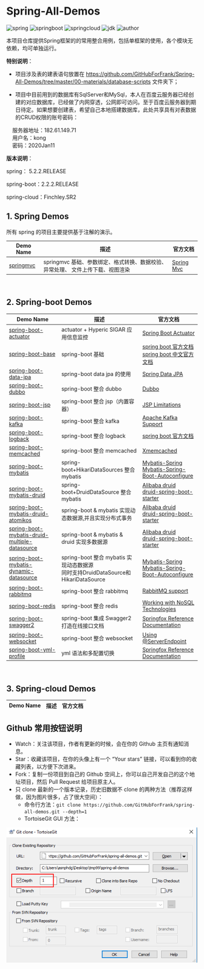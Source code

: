 # Spring-All-Demos

![spring](https://img.shields.io/badge/spring-5.2.2.RELEASE-brightgreen.svg)    ![springboot](https://img.shields.io/badge/springboot-2.2.2.RELEASE-brightgreen.svg)    ![springcloud](https://img.shields.io/badge/springcloud-Finchley.SR2-brightgreen.svg)    ![jdk](https://img.shields.io/badge/jdk->=1.8-blue.svg)    ![author](https://img.shields.io/badge/author-frank-orange.svg)


本项目仓库提供Spring框架的的常用整合用例，包括单框架的使用，各个模块无依赖，均可单独运行。

**特别说明**：

- 项目涉及表的建表语句放置在 https://github.com/GitHubForFrank/Spring-All-Demos/tree/master/00-materials/database-scripts 文件夹下；

- 项目中目前用到的数据库有SqlServer和MySql，本人在百度云服务器已经创建的对应数据库，已经做了内网穿透，公网即可访问。至于百度云服务器到期日待定。如果想要创建表，希望自己本地搭建数据库，此处共享具有对表数据的CRUD权限的账号密码：

&nbsp;&nbsp;&nbsp;&nbsp;服务器地址：182.61.149.71<br/>
&nbsp;&nbsp;&nbsp;&nbsp;用户名：kong<br/>
&nbsp;&nbsp;&nbsp;&nbsp;密码：2020Jan11


**版本说明**：

spring： 5.2.2.RELEASE

spring-boot：2.2.2.RELEASE

spring-cloud：Finchley.SR2
<br/>

## 1. Spring Demos

所有 spring 的项目主要提供基于注解的演示。

| Demo Name                                                     | 描述                                                         | 官方文档                                                     |
| ------------------------------------------------------------ | ------------------------------------------------------------ | ------------------------------------------------------------ |
| [springmvc](https://github.com/GitHubForFrank/spring-all-demos/tree/master/spring/springmvc) | springmvc 基础、参数绑定、格式转换、数据校验、异常处理、 文件上传下载、视图渲染 | [Spring Mvc ](https://docs.spring.io/spring/docs/5.2.2.RELEASE/spring-framework-reference/web.html#mvc) |


<br/>

## 2. Spring-boot Demos

| Demo Name                                                      | 描述                                       | 官方文档                                                     |
| ------------------------------------------------------------ | ------------------------------------------ | ------------------------------------------------------------ |
| [spring-boot-actuator](https://github.com/GitHubForFrank/spring-all-demos/tree/master/spring-boot/spring-boot-actuator) | actuator + Hyperic SIGAR 应用信息监控| [Spring Boot Actuator](https://docs.spring.io/spring-boot/docs/2.2.2.RELEASE/reference/htmlsingle/#production-ready) |
| [spring-boot-base](https://github.com/GitHubForFrank/spring-all-demos/tree/master/spring-boot/spring-boot-base) | spring-boot 基础| [spring boot 官方文档](https://docs.spring.io/spring-boot/docs/2.2.2.RELEASE/reference/htmlsingle/)<br>[spring boot 中文官方文档](https://www.breakyizhan.com/springboot/3028.html) |
| [spring-boot-data-jpa](https://github.com/GitHubForFrank/spring-all-demos/tree/master/spring-boot/spring-boot-data-jpa) | spring-boot data jpa 的使用| [Spring Data JPA](https://docs.spring.io/spring-data/jpa/docs/2.2.2.RELEASE/reference/html/) |
| [spring-boot-dubbo](https://github.com/GitHubForFrank/spring-all-demos/tree/master/spring-boot/spring-boot-dubbo) | spring-boot 整合 dubbo| [Dubbo ](http://dubbo.apache.org/zh-cn/docs/user/quick-start.html) |
| [spring-boot-jsp](https://github.com/GitHubForFrank/spring-all-demos/tree/master/spring-boot/spring-boot-jsp) | spring-boot 整合 jsp（内置容器）| [JSP Limitations](https://docs.spring.io/spring-boot/docs/2.2.2.RELEASE/reference/htmlsingle/#boot-features-jsp-limitations) |
| [spring-boot-kafka](https://github.com/GitHubForFrank/spring-all-demos/tree/master/spring-boot/spring-boot-kafka) | spring-boot 整合 kafka| [Apache Kafka Support](https://docs.spring.io/spring-boot/docs/2.2.2.RELEASE/reference/htmlsingle/#boot-features-kafka) |
| [spring-boot-logback](https://github.com/GitHubForFrank/spring-all-demos/tree/master/spring-boot/spring-boot-logback) | spring-boot 整合 logback | [spring boot 官方文档](https://docs.spring.io/spring-boot/docs/current/reference/htmlsingle/) |
| [spring-boot-memcached](https://github.com/GitHubForFrank/spring-all-demos/tree/master/spring-boot/spring-boot-memcached) | spring-boot 整合 memcached| [Xmemcached](https://github.com/killme2008/xmemcached/wiki/Xmemcached%20%E4%B8%AD%E6%96%87%E7%94%A8%E6%88%B7%E6%8C%87%E5%8D%97) |
| [spring-boot-mybatis](https://github.com/GitHubForFrank/spring-all-demos/tree/master/spring-boot/spring-boot-mybatis) | spring-boot+HikariDataSources 整合 mybatis | [Mybatis-Spring](http://www.mybatis.org/spring/zh/index.html)<br/>[Mybatis-Spring-Boot-Autoconfigure](http://www.mybatis.org/spring-boot-starter/mybatis-spring-boot-autoconfigure/) |
| [spring-boot-mybatis-druid](https://github.com/GitHubForFrank/spring-all-demos/tree/master/spring-boot/spring-boot-mybatis-druid) | spring-boot+DruidDataSource 整合 mybatis| [Alibaba druid](https://github.com/alibaba/druid/wiki/%E5%B8%B8%E8%A7%81%E9%97%AE%E9%A2%98)<br/>[druid-spring-boot-starter](https://github.com/alibaba/druid/tree/master/druid-spring-boot-starter) |
| [spring-boot-mybatis-druid-atomikos](https://github.com/GitHubForFrank/spring-all-demos/tree/master/spring-boot/spring-boot-mybatis-druid-atomikos) | spring-boot & mybatis 实现动态数据源,并且实现分布式事务 | [Alibaba druid](https://github.com/alibaba/druid/wiki/%E5%B8%B8%E8%A7%81%E9%97%AE%E9%A2%98)<br/>[druid-spring-boot-starter](https://github.com/alibaba/druid/tree/master/druid-spring-boot-starter) |
| [spring-boot-mybatis-druid-multiple-datasource](https://github.com/GitHubForFrank/spring-all-demos/tree/master/spring-boot/spring-boot-mybatis-druid-multiple-datasource) | spring-boot & mybatis & druid 实现多数据源| [Alibaba druid](https://github.com/alibaba/druid/wiki/%E5%B8%B8%E8%A7%81%E9%97%AE%E9%A2%98)<br/>[druid-spring-boot-starter](https://github.com/alibaba/druid/tree/master/druid-spring-boot-starter) |
| [spring-boot-mybatis-dynamic-datasource](https://github.com/GitHubForFrank/spring-all-demos/tree/master/spring-boot/spring-boot-mybatis-dynamic-datasource) | spring-boot 整合 mybatis 实现动态数据源<br/>同时支持DruidDataSource和HikariDataSource | [Mybatis-Spring](http://www.mybatis.org/spring/zh/index.html)<br/>[Mybatis-Spring-Boot-Autoconfigure](http://www.mybatis.org/spring-boot-starter/mybatis-spring-boot-autoconfigure/) |
| [spring-boot-rabbitmq](https://github.com/GitHubForFrank/spring-all-demos/tree/master/spring-boot/spring-boot-rabbitmq) | spring-boot 整合 rabbitmq| [RabbitMQ support](https://docs.spring.io/spring-boot/docs/2.2.2.RELEASE/reference/htmlsingle/#boot-features-rabbitmq) |
| [spring-boot-redis](https://github.com/GitHubForFrank/spring-all-demos/tree/master/spring-boot/spring-boot-redis) | spring-boot 整合 redis | [Working with NoSQL Technologies](https://docs.spring.io/spring-boot/docs/2.2.2.RELEASE/reference/htmlsingle/#boot-features-nosql) |
| [spring-boot-swagger2](https://github.com/GitHubForFrank/spring-all-demos/tree/master/spring-boot/spring-boot-swagger2) | spring-boot 集成 Swagger2 打造在线接口文档| [Springfox Reference Documentation](http://springfox.github.io/springfox/docs/current/) |
| [spring-boot-websocket](https://github.com/GitHubForFrank/spring-all-demos/tree/master/spring-boot/spring-boot-websocket) | spring-boot 整合 websocket| [Using @ServerEndpoint](https://docs.spring.io/spring-boot/docs/2.2.2.RELEASE/reference/htmlsingle/#howto-create-websocket-endpoints-using-serverendpoint) |
| [spring-boot-yml-profile](https://github.com/GitHubForFrank/spring-all-demos/tree/master/spring-boot/spring-boot-yml-profile) | yml 语法和多配置切换| [Springfox Reference Documentation](http://springfox.github.io/springfox/docs/current/) |

<br/>

## 3. Spring-cloud  Demos

| Demo Name                                                      | 描述                                                         | 官方文档                                                     |
| ------------------------------------------------------------ | ------------------------------------------------------------ | ------------------------------------------------------------ |




## Github 常用按钮说明

- Watch：关注该项目，作者有更新的时候，会在你的 Github 主页有通知消息。
- Star：收藏该项目，在你的头像上有一个 “Your stars” 链接，可以看到你的收藏列表，以方便下次进来。
- Fork：复制一份项目到自己的 Github 空间上，你可以自己开发自己的这个地址项目，然后 Pull Request 给项目原主人。 
- 只 clone 最新的一个版本记录，历史旧数据不 clone 的两种方法（推荐这样做，因为图片很多，占了很大空间）：
	- 命令行方法：`git clone https://github.com/GitHubForFrank/spring-all-demos.git --depth=1`
	- TortoiseGit GUI 方法：

![clone 一个版本](00-materials/images/clone-depth-1.png)

